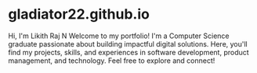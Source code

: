 # gladiator22.github.io
Hi, I'm Likith Raj N Welcome to my portfolio! I'm a Computer Science graduate passionate about building impactful digital solutions. Here, you'll find my projects, skills, and experiences in software development, product management, and technology. Feel free to explore and connect!
